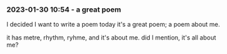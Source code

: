 
### 2023-01-30 10:54 - a great poem

I decided I want to write a poem today
it's a great poem; a poem about me.

it has metre, rhythm, ryhme,
and it's about me.
did I mention, it's all about me?
